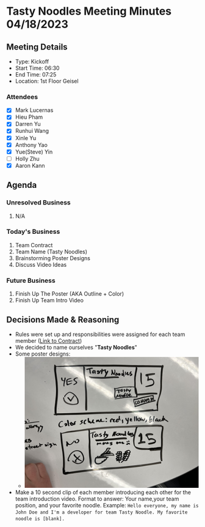 # Tasty Noodles Meeting Minutes 04/18/2023

## Meeting Details

- Type: Kickoff
- Start Time: 06:30
- End Time: 07:25
- Location: 1st Floor Geisel

### Attendees

- [x] Mark Lucernas
- [x] Hieu Pham
- [x] Darren Yu
- [x] Runhui Wang
- [x] Xinle Yu
- [x] Anthony Yao
- [x] Yue(Steve) Yin
- [ ] Holly Zhu
- [x] Aaron Kann

## Agenda

### Unresolved Business

1. N/A

### Today's Business

1. Team Contract
2. Team Name (Tasty Noodles)
3. Brainstorming Poster Designs
4. Discuss Video Ideas

### Future Business

1. Finish Up The Poster (AKA Outline + Color)
2. Finish Up Team Intro Video

## Decisions Made & Reasoning

- Rules were set up and responsibilities were assigned for each team member ([Link to Contract](../misc/rules.pdf))
- We decided to name ourselves "**Tasty Noodles**"
- Some poster designs:
    - ![Image](../resources/postermodel1.jpg)
- Make a 10 second clip of each member introducing each other for the team introduction video. Format to answer: Your name,your team position, and your favorite noodle. Example: `Hello everyone, my name is John Doe and I'm a developer for team Tasty Noodle. My favorite noodle is [blank].`
